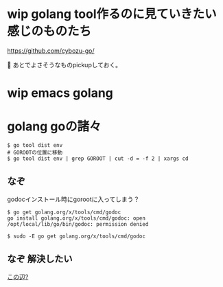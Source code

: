 # wip golang tool作るのに見ていきたい感じのものたち

https://github.com/cybozu-go/

:notebook: あとでよさそうなものpickupしておく。

# wip emacs golang

# golang goの諸々

```
$ go tool dist env
# GOROOTの位置に移動
$ go tool dist env | grep GOROOT | cut -d = -f 2 | xargs cd
```

## なぞ

godocインストール時にgorootに入ってしまう？

```
$ go get golang.org/x/tools/cmd/godoc
go install golang.org/x/tools/cmd/godoc: open /opt/local/lib/go/bin/godoc: permission denied
```

```
$ sudo -E go get golang.org/x/tools/cmd/godoc
```

## なぞ 解決したい

[この辺?](https://github.com/golang/go/wiki/InstallTroubleshooting#why-does-go-get-work-for-some-packages-and-report-permission-denied-in-goroot-for-some-others-with-gopath-set-properly)

